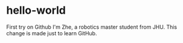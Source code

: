 # hello-world
First try on Github
I'm Zhe, a robotics master student from JHU. This change is made just to learn GitHub.
